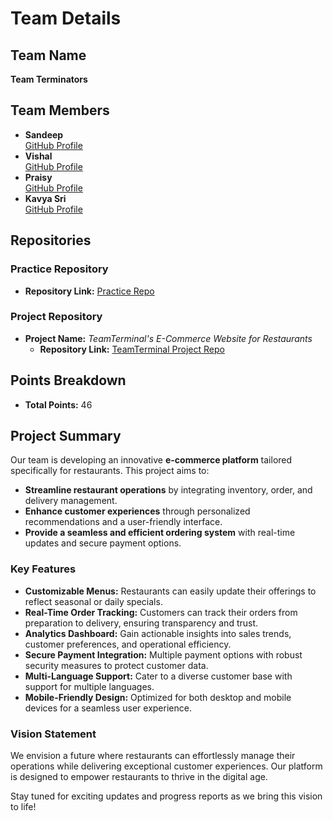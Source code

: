 # Team Details

## Team Name
**Team Terminators**

## Team Members
- **Sandeep**  
    [GitHub Profile](https://github.com/Sandeep1692)
- **Vishal**  
    [GitHub Profile](https://github.com/srivishal123478)
- **Praisy**  
    [GitHub Profile](https://github.com/Praisy-Sera1)
- **Kavya Sri**  
    [GitHub Profile](https://github.com/kavyasri1662)

## Repositories

### Practice Repository
- **Repository Link:** [Practice Repo](https://github.com/Sandeep1692/CTS-2401692/)

### Project Repository
- **Project Name:** *TeamTerminal's E-Commerce Website for Restaurants*  
    - **Repository Link:** [TeamTerminal Project Repo](https://github.com/Sandeep1692/TeamTerminal-s-E-Commerce-Website-for-Restaurant-Project)

## Points Breakdown
- **Total Points:** 46

## Project Summary
Our team is developing an innovative **e-commerce platform** tailored specifically for restaurants. This project aims to:
- **Streamline restaurant operations** by integrating inventory, order, and delivery management.
- **Enhance customer experiences** through personalized recommendations and a user-friendly interface.
- **Provide a seamless and efficient ordering system** with real-time updates and secure payment options.

### Key Features
- **Customizable Menus:** Restaurants can easily update their offerings to reflect seasonal or daily specials.
- **Real-Time Order Tracking:** Customers can track their orders from preparation to delivery, ensuring transparency and trust.
- **Analytics Dashboard:** Gain actionable insights into sales trends, customer preferences, and operational efficiency.
- **Secure Payment Integration:** Multiple payment options with robust security measures to protect customer data.
- **Multi-Language Support:** Cater to a diverse customer base with support for multiple languages.
- **Mobile-Friendly Design:** Optimized for both desktop and mobile devices for a seamless user experience.

### Vision Statement
We envision a future where restaurants can effortlessly manage their operations while delivering exceptional customer experiences. Our platform is designed to empower restaurants to thrive in the digital age.

Stay tuned for exciting updates and progress reports as we bring this vision to life!